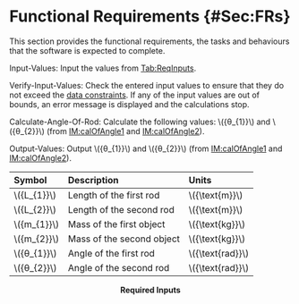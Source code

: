 # Functional Requirements {#Sec:FRs}

This section provides the functional requirements, the tasks and behaviours that the software is expected to complete.

<div id="inputValues"></div>

Input-Values: Input the values from [Tab:ReqInputs](./SecFRs.md#Table:ReqInputs).

<div id="verifyInptVals"></div>

Verify-Input-Values: Check the entered input values to ensure that they do not exceed the [data constraints](./SecDataConstraints.md#Sec:DataConstraints). If any of the input values are out of bounds, an error message is displayed and the calculations stop.

<div id="calcAng"></div>

Calculate-Angle-Of-Rod: Calculate the following values: \\({θ\_{1}}\\) and \\({θ\_{2}}\\) (from [IM:calOfAngle1](./SecIMs.md#IM:calOfAngle1) and [IM:calOfAngle2](./SecIMs.md#IM:calOfAngle2)).

<div id="outputValues"></div>

Output-Values: Output \\({θ\_{1}}\\) and \\({θ\_{2}}\\) (from [IM:calOfAngle1](./SecIMs.md#IM:calOfAngle1) and [IM:calOfAngle2](./SecIMs.md#IM:calOfAngle2)).

<div id="Table:ReqInputs"></div>

|Symbol        |Description              |Units             |
|:-------------|:------------------------|:-----------------|
|\\({L\_{1}}\\)|Length of the first rod  |\\({\text{m}}\\)  |
|\\({L\_{2}}\\)|Length of the second rod |\\({\text{m}}\\)  |
|\\({m\_{1}}\\)|Mass of the first object |\\({\text{kg}}\\) |
|\\({m\_{2}}\\)|Mass of the second object|\\({\text{kg}}\\) |
|\\({θ\_{1}}\\)|Angle of the first rod   |\\({\text{rad}}\\)|
|\\({θ\_{2}}\\)|Angle of the second rod  |\\({\text{rad}}\\)|

**<p align="center">Required Inputs</p>**
